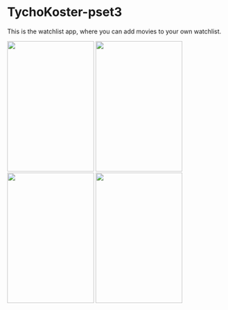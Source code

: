# TychoKoster-pset3
This is the watchlist app, where you can add movies to your own watchlist.

<img src="https://cloud.githubusercontent.com/assets/22144808/19068398/caa4db34-8a22-11e6-9d0a-07a3e33561d5.png" width="200" height="300"/>
<img src="https://cloud.githubusercontent.com/assets/22144808/19068401/caaaaad2-8a22-11e6-8b52-d09bf5d46235.png" width="200" height="300"/>
<img src="https://cloud.githubusercontent.com/assets/22144808/19068399/caa546e6-8a22-11e6-9a76-9066de2a86d6.png" width="200" height="300"/>
<img src="https://cloud.githubusercontent.com/assets/22144808/19068400/caa81f06-8a22-11e6-8a98-479e34ea1e8f.png" width="200" height="300"/>
